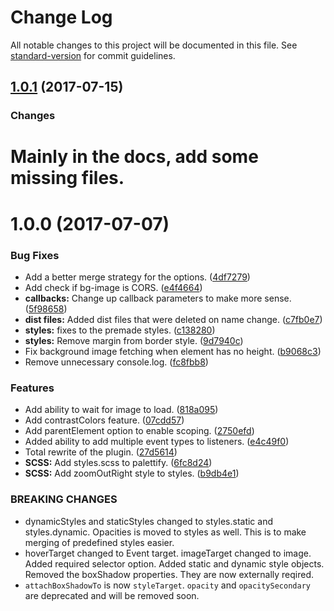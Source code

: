 # Change Log

All notable changes to this project will be documented in this file. See [standard-version](https://github.com/conventional-changelog/standard-version) for commit guidelines.

<a name="1.0.1"></a>
## [1.0.1](https://github.com/dobromir-hristov/palettify/compare/v1.0.0...v1.0.1) (2017-07-15)

### Changes

# Mainly in the docs, add some missing files.


<a name="1.0.0"></a>
# 1.0.0 (2017-07-07)


### Bug Fixes

* Add a better merge strategy for the options. ([4df7279](https://github.com/dobromir-hristov/palettify/commit/4df7279))
* Add check if bg-image is CORS. ([e4f4664](https://github.com/dobromir-hristov/palettify/commit/e4f4664))
* **callbacks:** Change up callback parameters to make more sense. ([5f98658](https://github.com/dobromir-hristov/palettify/commit/5f98658))
* **dist files:** Added dist files that were deleted on name change. ([c7fb0e7](https://github.com/dobromir-hristov/palettify/commit/c7fb0e7))
* **styles:** fixes to the premade styles. ([c138280](https://github.com/dobromir-hristov/palettify/commit/c138280))
* **styles:** Remove margin from border style. ([9d7940c](https://github.com/dobromir-hristov/palettify/commit/9d7940c))
* Fix background image fetching when element has no height. ([b9068c3](https://github.com/dobromir-hristov/palettify/commit/b9068c3))
* Remove unnecessary console.log. ([fc8fbb8](https://github.com/dobromir-hristov/palettify/commit/fc8fbb8))


### Features

* Add ability to wait for image to load. ([818a095](https://github.com/dobromir-hristov/palettify/commit/818a095))
* Add contrastColors feature. ([07cdd57](https://github.com/dobromir-hristov/palettify/commit/07cdd57))
* Add parentElement option to enable scoping. ([2750efd](https://github.com/dobromir-hristov/palettify/commit/2750efd))
* Added ability to add multiple event types to listeners. ([e4c49f0](https://github.com/dobromir-hristov/palettify/commit/e4c49f0))
* Total rewrite of the plugin. ([27d5614](https://github.com/dobromir-hristov/palettify/commit/27d5614))
* **SCSS:** Add styles.scss to palettify. ([6fc8d24](https://github.com/dobromir-hristov/palettify/commit/6fc8d24))
* **SCSS:** Add zoomOutRight style to styles. ([b9db4e1](https://github.com/dobromir-hristov/palettify/commit/b9db4e1))


### BREAKING CHANGES

* dynamicStyles and staticStyles changed to styles.static and styles.dynamic. Opacities is moved to styles as well. This is to make merging of predefined styles easier.
* hoverTarget changed to Event target. imageTarget changed to image. Added required
selector option. Added static and dynamic style objects. Removed the boxShadow properties. They are
now externally reqired.
* `attachBoxShadowTo` is now `styleTarget`. `opacity` and `opacitySecondary` are deprecated and will be removed soon.
